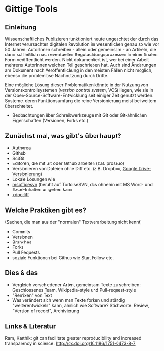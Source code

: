# Gittige Tools

## Einleitung
Wissenschaftliches Publizieren funktioniert heute ungeachtet der durch das Internet verursachten digitalen Revolution im wesentlichen genau so wie vor 50 Jahren: AutorInnen schreiben - allein oder gemeinsam - an Artikeln, die dann schließlich nach eventuellen Begutachtungsprozessen in einer finalen Form veröffentlicht werden. Nicht dokumentiert ist, wer bei einer Arbeit mehrerer AutorInnen welchen Teil geschrieben hat. Auch sind Änderungen am Dokument nach Veröffentlichung in den meisten Fällen nicht möglich, ebenso die problemlose Nachnutzung durch Dritte.

Eine mögliche Lösung dieser Problematiken könnte in der Nutzung von Versionskontrollsystemen (*version control system*, VCS) liegen, wie sie in der Open-Source-Software-Entwicklung seit einiger Zeit genutzt werden. Systeme, deren Funktionsumfang die reine Versionierung meist bei weitem überschreitet.

- Beobachtungen über Schreibwerkzeuge mit Git oder Git-ähnlichen Eigenschaften (Versionen, Forks etc.)

## Zunächst mal, was gibt's überhaupt?

- Authorea
- Github
- SciGit
- Editoren, die mit Git oder Github arbeiten (z.B. prose.io)
- Versionieren von Dateien ohne Diff etc. (z.B. Dropbox, [Google Drive-Versionierung])
- Lokale Lösungen wie 
 - [msofficesvn] (beruht auf TortoiseSVN, das ohnehin mit MS Word- und Excel-Inhalten umgehen kann
 - [xdocdiff] 

## Welche Praktiken gibt es? 
(Sachen, die man aus der "normalen" Textverarbeitung nicht kennt)

- Commits
- Versionen
- Branches
- Forks
- Pull Requests
- soziale Funktionen bei Github wie Star, Follow etc.

## Dies & das

- Vergleich verschiedener Arten, gemeinsam Texte zu schreiben: Geschlossenes Team, Wikipedia-style und Pull-request-style
- "Remixen" von Text
- Was verändert sich wenn man Texte forken und ständig "weiterentwickeln" kann, ähnlich wie Software? Stichworte: Review, "Version of record", Archivierung

## Links & Literatur
Ram, Karthik: git can facilitate greater reproducibility and increased transparency in science. http://dx.doi.org/10.1186/1751-0473-8-7

[Google Drive-Versionierung]: http://support.google.com/drive/bin/answer.py?hl=de&answer=190843
[msofficesvn]: http://code.google.com/p/msofficesvn/
[xdocdiff]: http://freemind.s57.xrea.com/xdocdiff/e/index.html